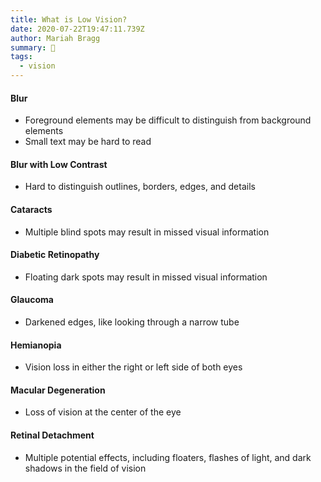 ```yaml
---
title: What is Low Vision?
date: 2020-07-22T19:47:11.739Z
author: Mariah Bragg
summary: 🙋
tags:
  - vision
---
```

#### Blur
* Foreground elements may be difficult to distinguish from background elements
* Small text may be hard to read
#### Blur with Low Contrast
* Hard to distinguish outlines, borders, edges, and details
#### Cataracts
* Multiple blind spots may result in missed visual information
#### Diabetic Retinopathy
* Floating dark spots may result in missed visual information
#### Glaucoma
* Darkened edges, like looking through a narrow tube
#### Hemianopia
* Vision loss in either the right or left side of both eyes
#### Macular Degeneration
* Loss of vision at the center of the eye
#### Retinal Detachment
* Multiple potential effects, including floaters, flashes of light, and dark shadows in the field of vision